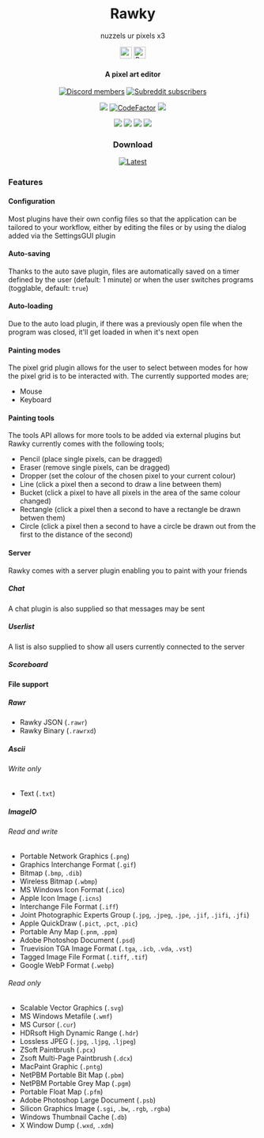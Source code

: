 <h1 align="center">Rawky</h1>
<p align="center">nuzzels ur pixels x3</p>
<p align="center">
    <a href="https://www.patreon.com/DeflatedPickle"><img src="https://c5.patreon.com/external/logo/become_a_patron_button@2x.png" height="24px"></a>
    <a href='https://ko-fi.com/Q5Q0CSWL' target='_blank'><img height='24' style='border:0px;height:24px;' src='https://az743702.vo.msecnd.net/cdn/kofi4.png?v=2' border='0' alt='Buy Me a Coffee at ko-fi.com'/></a>
</p>

<h4 align="center">A pixel art editor</h4>

<p align="center">
    <a href="https://discord.gg/QEz4fb93xd"><img alt="Discord members" src="https://img.shields.io/discord/448452090147110913?label=Join%20The%20Discord&style=social"></a>
    <a href="https://www.reddit.com/r/rawky/"><img alt="Subreddit subscribers" src="https://img.shields.io/reddit/subreddit-subscribers/rawky?style=social"></a>
</p>

<p align="center">
    <a href="https://github.com/DeflatedPickle/Rawky/commits/rewrite"><img src="https://img.shields.io/github/last-commit/DeflatedPickle/Rawky.svg"></a>
    <a href="https://www.codefactor.io/repository/github/deflatedpickle/rawky/overview/rewrite"><img src="https://www.codefactor.io/repository/github/deflatedpickle/rawky/badge/rewrite" alt="CodeFactor"/></a>
    <a href="https://codeclimate.com/github/DeflatedPickle/Rawky/maintainability"><img src="https://api.codeclimate.com/v1/badges/b5f7de56e73e0c459a9e/maintainability"></a>
</p>

<p align="center">
    <img src="https://sloc.xyz/github/DeflatedPickle/Rawky/?category=blanks">
    <img src="https://sloc.xyz/github/DeflatedPickle/Rawky/?category=code">
    <img src="https://sloc.xyz/github/DeflatedPickle/Rawky/?category=comments">
    <img src="https://sloc.xyz/github/DeflatedPickle/Rawky/?category=lines">
</p>

<h3 align="center">Download</h3>
<p align="center">
    <a href="https://github.com/DeflatedPickle/Rawky/releases/tag/dist-latest"><img alt="Latest" src="https://img.shields.io/github/downloads/DeflatedPickle/Rawky/dist-latest/total.svg"></a>
</p>

### Features
#### Configuration
Most plugins have their own config files so that the application can be tailored to your workflow, either by editing the files or by using the dialog added via the SettingsGUI plugin
#### Auto-saving
Thanks to the auto save plugin, files are automatically saved on a timer defined by the user (default: 1 minute) or when the user switches programs (togglable, default: `true`)
#### Auto-loading
Due to the auto load plugin, if there was a previously open file when the program was closed, it'll get loaded in when it's next open
#### Painting modes
The pixel grid plugin allows for the user to select between modes for how the pixel grid is to be interacted with. The currently supported modes are;
- Mouse
- Keyboard
#### Painting tools
The tools API allows for more tools to be added via external plugins but Rawky currently comes with the following tools;
- Pencil (place single pixels, can be dragged)
- Eraser (remove single pixels, can be dragged)
- Dropper (set the colour of the chosen pixel to your current colour)
- Line (click a pixel then a second to draw a line between them)
- Bucket (click a pixel to have all pixels in the area of the same colour changed)
- Rectangle (click a pixel then a second to have a rectangle be drawn betwen them)
- Circle (click a pixel then a second to have a circle be drawn out from the first to the distance of the second)
#### Server
Rawky comes with a server plugin enabling you to paint with your friends
##### Chat
A chat plugin is also supplied so that messages may be sent
##### Userlist
A list is also supplied to show all users currently connected to the server
##### Scoreboard
#### File support
##### Rawr
- Rawky JSON (`.rawr`)
- Rawky Binary (`.rawrxd`)
##### Ascii
###### Write only
- Text (`.txt`)
##### ImageIO
######  Read and write
- Portable Network Graphics (`.png`)
- Graphics Interchange Format (`.gif`)
- Bitmap (`.bmp`, `.dib`)
- Wireless Bitmap (`.wbmp`)
- MS Windows Icon Format (`.ico`)
- Apple Icon Image (`.icns`)
- Interchange File Format (`.iff`)
- Joint Photographic Experts Group (`.jpg`, `.jpeg`, `.jpe`, `.jif`, `.jifi`, `.jfi`)
- Apple QuickDraw (`.pict`, `.pct`, `.pic`)
- Portable Any Map (`.pnm`, `.ppm`)
- Adobe Photoshop Document (`.psd`)
- Truevision TGA Image Format (`.tga`, `.icb`, `.vda`, `.vst`)
- Tagged Image File Format (`.tiff`, `.tif`)
- Google WebP Format (`.webp`)
###### Read only
- Scalable Vector Graphics (`.svg`)
- MS Windows Metafile (`.wmf`)
- MS Cursor (`.cur`)
- HDRsoft High Dynamic Range (`.hdr`)
- Lossless JPEG (`.jpg`, `.ljpg`, `.ljpeg`)
- ZSoft Paintbrush (`.pcx`)
- Zsoft Multi-Page Paintbrush (`.dcx`)
- MacPaint Graphic (`.pntg`)
- NetPBM Portable Bit Map (`.pbm`)
- NetPBM Portable Grey Map (`.pgm`)
- Portable Float Map (`.pfm`)
- Adobe Photoshop Large Document (`.psb`)
- Silicon Graphics Image (`.sgi`, `.bw`, `.rgb`, `.rgba`)
- Windows Thumbnail Cache (`.db`)
- X Window Dump (`.wxd`, `.xdm`)
